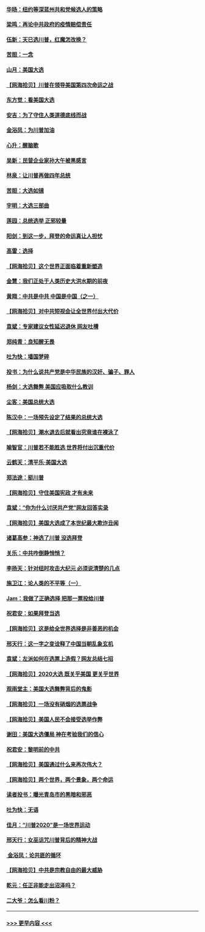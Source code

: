 #### [华旸：纽约等深蓝州共和党候选人的策略](../pages/nsc993/n12554309.md?t=11171151) 
#### [梁鸣：再论中共政府的疫情赔偿责任](../pages/nsc993/n12553012.md?t=11171151) 
#### [伍新：天已选川普，红魔怎改换？](../pages/nsc993/n12552970.md?t=11171151) 
#### [苦胆：一念](../pages/nsc993/n12552957.md?t=11171151) 
#### [山月：美国大选](../pages/nsc993/n12552446.md?t=11171151) 
#### [【网海拾贝】川普在领导美国第四次命运之战](../pages/nsc993/n12551973.md?t=11171151) 
#### [东方觉：看美国大选](../pages/nsc993/n12551647.md?t=11171151) 
#### [安吉：为了守住人类道德底线而战](../pages/nsc993/n12551111.md?t=11171151) 
#### [金浴凤：为川普加油](../pages/nsc993/n12551085.md?t=11171151) 
#### [心升：醒脑歌](../pages/nsc993/n12550984.md?t=11171151) 
#### [吴新：民营企业家孙大午被黑感言](../pages/nsc993/n12550656.md?t=11171151) 
#### [林泉：让川普再做四年总统](../pages/nsc993/n12550640.md?t=11171151) 
#### [苦胆：大选如镜](../pages/nsc993/n12550630.md?t=11171151) 
#### [宇明：大选三部曲](../pages/nsc993/n12550603.md?t=11171151) 
#### [莲园：总统选举 正邪较量](../pages/nsc993/n12550594.md?t=11171151) 
#### [阳剑：到这一步，拜登的命运真让人担忧](../pages/nsc993/n12549093.md?t=11171151) 
#### [高雷：选择](../pages/nsc993/n12549087.md?t=11171151) 
#### [【网海拾贝】这个世界正面临着重新塑造](../pages/nsc993/n12548326.md?t=11171151) 
#### [金慧：我们正处于人类历史大洪水期的前夜](../pages/nsc993/n12547914.md?t=11171151) 
#### [黄翔：中共是中共 中国是中国（之一）](../pages/nsc993/n12547576.md?t=11171151) 
#### [【网海拾贝】对中共短视会让全世界付出大代价](../pages/nsc993/n12546043.md?t=11171151) 
#### [袁斌：专家建议女性延迟退休 网友吐槽](../pages/nsc993/n12545424.md?t=11171151) 
#### [郑纯青：良知醒无畏](../pages/nsc993/n12545394.md?t=11171151) 
#### [吐为快：墙国梦碎](../pages/nsc993/n12545309.md?t=11171151) 
#### [投书：为什么说共产党是中华民族的汉奸、骗子、罪人](../pages/nsc993/n12545089.md?t=11171151) 
#### [杨剑：大选舞弊 美国应吸取什么教训](../pages/nsc993/n12543937.md?t=11171151) 
#### [尘客：美国总统大选](../pages/nsc993/n12543828.md?t=11171151) 
#### [陈汉中：一场预先设定了结果的总统大选](../pages/nsc993/n12543564.md?t=11171151) 
#### [【网海拾贝】潮水退去后就看出究竟谁在裸泳了](../pages/nsc993/n12543321.md?t=11171151) 
#### [喻智官：川普若不能胜选 世界将付出沉重代价](../pages/nsc993/n12541352.md?t=11171151) 
#### [云鹤天：清平乐‧美国大选](../pages/nsc993/n12540916.md?t=11171151) 
#### [郑法途：挺川普](../pages/nsc993/n12540898.md?t=11171151) 
#### [【网海拾贝】守住美国宪政 才有未来](../pages/nsc993/n12540423.md?t=11171151) 
#### [袁斌：“你为什么讨厌共产党”网友回答实录](../pages/nsc993/n12540208.md?t=11171151) 
#### [【网海拾贝】美国大选成了本世纪最大欺诈丑闻](../pages/nsc993/n12538029.md?t=11171151) 
#### [诸葛高参：神选了川普 没选拜登](../pages/nsc993/n12537664.md?t=11171151) 
#### [关乐：中共咋倒静悄悄？](../pages/nsc993/n12537615.md?t=11171151) 
#### [李扬天：针对纽时攻击大纪元 必须说清楚的几点](../pages/nsc993/n12536001.md?t=11171151) 
#### [施卫江：论人类的不平等（一）](../pages/nsc993/n12535700.md?t=11171151) 
#### [Jam：我做了正确选择 把那一票投给川普](../pages/nsc993/n12535743.md?t=11171151) 
#### [祝君安：如果拜登当选](../pages/nsc993/n12535726.md?t=11171151) 
#### [【网海拾贝】这是给全世界选择是非善恶的机会](../pages/nsc993/n12535061.md?t=11171151) 
#### [邢天行：这一字之变诠释了中国当朝乱象玄机](../pages/nsc993/n12533446.md?t=11171151) 
#### [袁斌：左派如何在选票上造假？网友总结七招](../pages/nsc993/n12533180.md?t=11171151) 
#### [【网海拾贝】2020大选 既关乎美国 更关乎世界](../pages/nsc993/n12533161.md?t=11171151) 
#### [观雨堂主：美国大选舞弊背后的鬼影](../pages/nsc993/n12533153.md?t=11171151) 
#### [【网海拾贝】一场没有硝烟的选票战争](../pages/nsc993/n12531883.md?t=11171151) 
#### [【网海拾贝】美国人民不会接受选举作弊](../pages/nsc993/n12528850.md?t=11171151) 
#### [谢田：美国大选僵局 神在考验我们的信心](../pages/nsc993/n12527932.md?t=11171151) 
#### [祝君安：黎明前的中共](../pages/nsc993/n12524071.md?t=11171151) 
#### [【网海拾贝】美国通过什么来再次伟大？](../pages/nsc993/n12523844.md?t=11171151) 
#### [【网海拾贝】两个世界，两个景象，两个命运](../pages/nsc993/n12521419.md?t=11171151) 
#### [读者投书：曝光青岛市的黑暗和邪恶](../pages/nsc993/n12520988.md?t=11171151) 
#### [吐为快：无语](../pages/nsc993/n12518588.md?t=11171151) 
#### [佳月：“川普2020”是一场世界运动](../pages/nsc993/n12518581.md?t=11171151) 
#### [邢天行：女巫诅咒川普背后的精神大战](../pages/nsc993/n12517257.md?t=11171151) 
#### [ 金浴凤：论共匪的循环](../pages/nsc993/n12517133.md?t=11171151) 
#### [【网海拾贝】中共是宗教自由的最大威胁](../pages/nsc993/n12516879.md?t=11171151) 
#### [乾元：任正非能走出沼泽吗？](../pages/nsc993/n12515831.md?t=11171151) 
#### [二大爷：怎么看川粉？](../pages/nsc993/n12515820.md?t=11171151) 

----
#### [ >>> 更早内容 <<< ](../indexes/nsc993-earlier.md)
